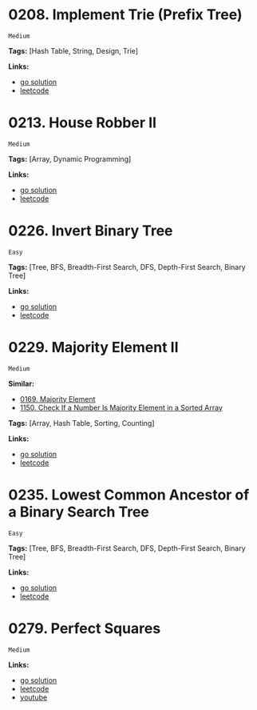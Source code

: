 
# 0208. Implement Trie (Prefix Tree)

    Medium

**Tags:** [Hash Table, String, Design, Trie]

**Links:**

- [go solution](./0208-implement-trie-prefix-tree.go)
- [leetcode](https://leetcode.com/problems/implement-trie-prefix-tree/)

# 0213. House Robber II

    Medium

**Tags:** [Array, Dynamic Programming]

**Links:**

- [go solution](./0213-house-robber-ii.go)
- [leetcode](https://leetcode.com/problems/house-robber-ii/)

# 0226. Invert Binary Tree

    Easy

**Tags:** [Tree, BFS, Breadth-First Search, DFS, Depth-First Search, Binary Tree]

**Links:**

- [go solution](./0226-invert-binary-tree.go)
- [leetcode](https://leetcode.com/problems/invert-binary-tree/)

# 0229. Majority Element II

    Medium

**Similar:** 
- [0169. Majority Element](../01xx/0169-majority-element.go)
- [1150. Check If a Number Is Majority Element in a Sorted Array]()

**Tags:** [Array, Hash Table, Sorting, Counting]

**Links:**

- [go solution](./0229-majority-element-ii.go)
- [leetcode](https://leetcode.com/problems/majority-element-ii/)


# 0235. Lowest Common Ancestor of a Binary Search Tree

    Easy

**Tags:** [Tree, BFS, Breadth-First Search, DFS, Depth-First Search, Binary Tree]

**Links:**

- [go solution](./0235-lowest-common-ancestor-of-a-binary-search-tree.go)
- [leetcode](https://leetcode.com/problems/lowest-common-ancestor-of-a-binary-search-tree/)

# 0279. Perfect Squares

    Medium

**Links:**

- [go solution](./0279-perfect-squares.go)
- [leetcode](https://leetcode.com/problems/perfect-squares/)
- [youtube](https://www.youtube.com/watch?v=HLZLwjzIVGo)
